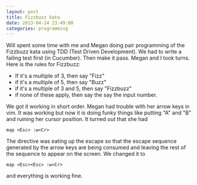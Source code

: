 ```yaml
---
layout: post
title: Fizzbuzz kata
date: 2013-04-24 23:49:00
categories: programming
---
```

Will spent some time with me and Megan doing pair programming of the Fizzbuzz
kata using TDD (Test Driven Development).  We had to write a failing test first
(in Cucumber).  Then make it pass.  Megan and I took turns.  Here is the rules
for Fizzbuzz:

* If it's a multiple of 3, then say "Fizz"
* if it's a multiple of 5, then say "Buzz"
* if it's a multiple of 3 and 5, then say "Fizzbuzz"
* if none of these apply, then say the say the input number.

We got it working in short order.  Megan had trouble with her arrow keys in
vim.  It was working but now it is doing funky things like putting "A" and "B"
and ruining her cursor position.  It turned out that she had

```vim
map <Esc> :w<Cr>
```

The directive was eating up the escape so that the escape sequence generated by
the arrow keys are being consumed and leaving the rest of the sequence to
appear on the screen.  We changed it to

```vim
map <Esc><Esc> :w<Cr>
```

and everything is working fine.
